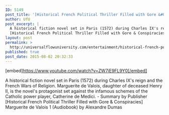 ```yaml
---
ID: 5149
post_title: '[Historical French Political Thriller Filled with Gore &#038; Conspiracies] Marguerite de Valois 1'
author: UfU
post_excerpt: |
  A historical fiction novel set in Paris (1572) during Charles IX's reign and the French Wars of Religion. Marguerite de Valois, daughter of deceased Henry II, is the novel's protagonist set against the infamous schemes of the Catholic power player, Catherine de Medici. - Summary by Publisher
  [Historical French Political Thriller Filled with Gore & Conspiracies] Marguerite de Valois 1 (Audiobook) by Alexandre Dumas
layout: post
permalink: >
  http://universalflowuniversity.com/entertainment/historical-french-political-thriller-filled-with-gore-conspiracies-marguerite-de-valois-1/
published: true
post_date: 2015-08-02 20:32:33
---
```

[embed]https://www.youtube.com/watch?v=ZW7iE9FL9Y0[/embed]<br>
<p>A historical fiction novel set in Paris (1572) during Charles IX's reign and the French Wars of Religion. Marguerite de Valois, daughter of deceased Henry II, is the novel's protagonist set against the infamous schemes of the Catholic power player, Catherine de Medici. - Summary by Publisher
[Historical French Political Thriller Filled with Gore & Conspiracies] Marguerite de Valois 1 (Audiobook) by Alexandre Dumas</p>